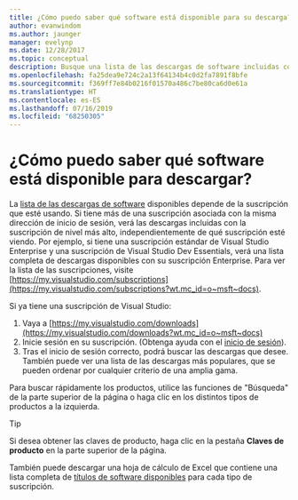 ```yaml
---
title: ¿Cómo puedo saber qué software está disponible para su descarga? | Microsoft Docs
author: evanwindom
ms.author: jaunger
manager: evelynp
ms.date: 12/28/2017
ms.topic: conceptual
description: Busque una lista de las descargas de software incluidas con la suscripción de Visual Studio.
ms.openlocfilehash: fa25dea9e724c2a13f64134b4c0d2fa7891f8bfe
ms.sourcegitcommit: f369ff7e84b0216f01570a486c7be80ca6d0e61a
ms.translationtype: HT
ms.contentlocale: es-ES
ms.lasthandoff: 07/16/2019
ms.locfileid: "68250305"
---
```

# <a name="how-do-i-know-what-software-is-available-for-download"></a>¿Cómo puedo saber qué software está disponible para descargar?

La [lista de las descargas de software](http://download.microsoft.com/download/1/5/4/15454442-CF17-47B9-A65D-DF84EF88511B/Visual_Studio_by_Subscription_Level.xlsx) disponibles depende de la suscripción que esté usando.  Si tiene más de una suscripción asociada con la misma dirección de inicio de sesión, verá las descargas incluidas con la suscripción de nivel más alto, independientemente de qué suscripción esté viendo.  Por ejemplo, si tiene una suscripción estándar de Visual Studio Enterprise y una suscripción de Visual Studio Dev Essentials, verá una lista completa de descargas disponibles con su suscripción Enterprise.  Para ver la lista de las suscripciones, visite [https://my.visualstudio.com/subscriptions](https://my.visualstudio.com/subscriptions?wt.mc_id=o~msft~docs).

Si ya tiene una suscripción de Visual Studio:
1. Vaya a [https://my.visualstudio.com/downloads](https://my.visualstudio.com/downloads?wt.mc_id=o~msft~docs)
2. Inicie sesión en su suscripción.  (Obtenga ayuda con el [inicio de sesión](signing-in.md)).
3. Tras el inicio de sesión correcto, podrá buscar las descargas que desee.  También puede ver una lista de las descargas más populares, que se pueden ordenar por cualquier criterio de una amplia gama.

Para buscar rápidamente los productos, utilice las funciones de "Búsqueda" de la parte superior de la página o haga clic en los distintos tipos de productos a la izquierda.

> [!TIP]
> Si desea obtener las claves de producto, haga clic en la pestaña **Claves de producto** en la parte superior de la página.

También puede descargar una hoja de cálculo de Excel que contiene una lista completa de [títulos de software disponibles](http://download.microsoft.com/download/1/5/4/15454442-CF17-47B9-A65D-DF84EF88511B/Visual_Studio_by_Subscription_Level.xlsx) para cada tipo de suscripción.
